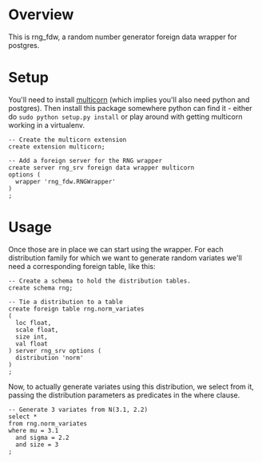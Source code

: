 # Overview

This is rng_fdw, a random number generator foreign data wrapper for
postgres.

# Setup

You'll need to install [multicorn](http://multicorn.org/) (which
implies you'll also need python and postgres). Then install this
package somewhere python can find it - either do `sudo python setup.py
install` or play around with getting multicorn working in a
virtualenv.

```
-- Create the multicorn extension
create extension multicorn;

-- Add a foreign server for the RNG wrapper
create server rng_srv foreign data wrapper multicorn
options (
  wrapper 'rng_fdw.RNGWrapper'
)
;
```

# Usage

Once those are in place we can start using the wrapper. For each
distribution family for which we want to generate random variates
we'll need a corresponding foreign table, like this:

```
-- Create a schema to hold the distribution tables.
create schema rng;

-- Tie a distribution to a table
create foreign table rng.norm_variates
(
  loc float,
  scale float,
  size int,
  val float
) server rng_srv options (
  distribution 'norm'
)
;
```

Now, to actually generate variates using this distribution, we select
from it, passing the distribution parameters as predicates in the
where clause.

```
-- Generate 3 variates from N(3.1, 2.2)
select *
from rng.norm_variates
where mu = 3.1
  and sigma = 2.2
  and size = 3
;
```
